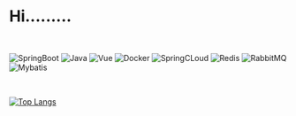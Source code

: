 # Hi.........

<br>

 <img alt="SpringBoot" src="https://img.shields.io/badge/-SpringBoot-33ff99?style=flat-square&logo=springboot&logoColor=white" />  <img alt="Java" src="https://img.shields.io/badge/-Java-33ccff?style=flat-square&logo=JDK&logoColor=white" /> <img alt="Vue" src="https://img.shields.io/badge/-Vue-ff3333?style=flat-square&logo=vue.js&logoColor=white" /> <img alt="Docker" src="https://img.shields.io/badge/-Docker-33ccff?style=flat-square&logo=docker&logoColor=white" /> <img alt="SpringCLoud" src="https://img.shields.io/badge/-SpringCLoud-33ff99?style=flat-square&logo=SpringCLoud&logoColor=white" /> <img alt="Redis" src="https://img.shields.io/badge/-Reids-ff3333?style=flat-square&logo=redis&logoColor=white" /> <img alt="RabbitMQ" src="https://img.shields.io/badge/-RabbitMQ-ff9933?style=flat-square&logo=rabbitmq&logoColor=white" /> <img alt="Mybatis" src="https://img.shields.io/badge/-Mybatis-66ffff?style=flat-square&logo=myabtis&logoColor=white" /> 


<br>


<!-- [![Anurag's GitHub stats](https://github-readme-stats.vercel.app/api?username=SorrowPhage)](https://github.com/anuraghazra/github-readme-stats)  -->
[![Top Langs](https://github-readme-stats.vercel.app/api/top-langs/?username=SorrowPhage)](https://github.com/anuraghazra/github-readme-stats)




<!---
SorrowPhage/SorrowPhage is a ✨ special ✨ repository because its `README.md` (this file) appears on your GitHub profile.
You can click the Preview link to take a look at your changes.
--->
